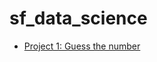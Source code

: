 # sf_data_science

* [ Project 1: Guess the number](https://github.com/dunduk58/sf_data_science/tree/main/project1)